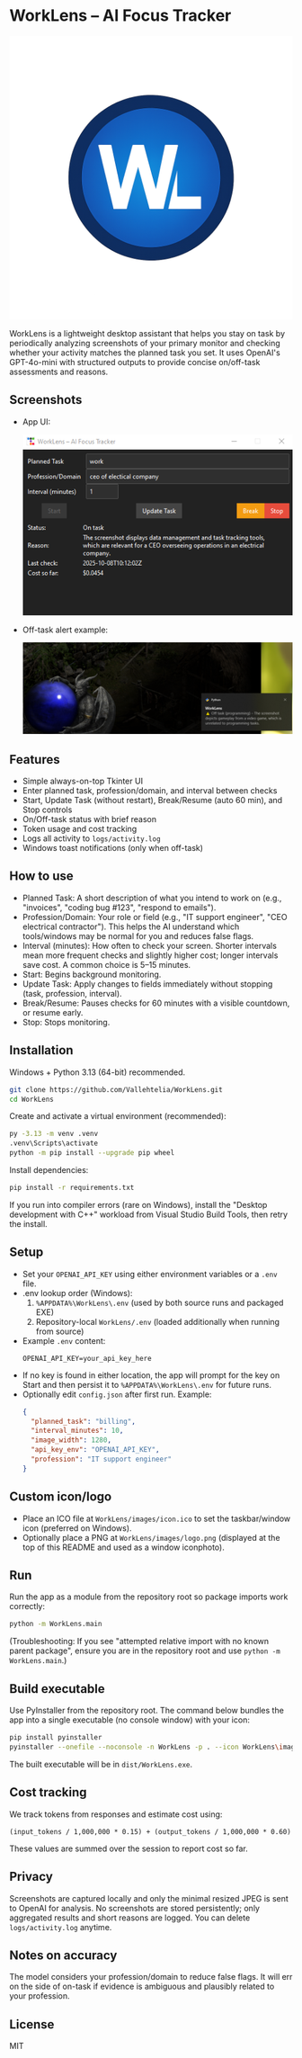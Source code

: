 # WorkLens – AI Focus Tracker

![WorkLens Logo](WorkLens/images/logo.png)

WorkLens is a lightweight desktop assistant that helps you stay on task by periodically analyzing screenshots of your primary monitor and checking whether your activity matches the planned task you set. It uses OpenAI's GPT-4o-mini with structured outputs to provide concise on/off-task assessments and reasons.

## Screenshots
- App UI:

  ![WorkLens App](WorkLens/images/WorkLens.png)

- Off-task alert example:

  ![Off-task Detected](WorkLens/images/caught.png)

## Features
- Simple always-on-top Tkinter UI
- Enter planned task, profession/domain, and interval between checks
- Start, Update Task (without restart), Break/Resume (auto 60 min), and Stop controls
- On/Off-task status with brief reason
- Token usage and cost tracking
- Logs all activity to `logs/activity.log`
- Windows toast notifications (only when off-task)

## How to use
- Planned Task: A short description of what you intend to work on (e.g., "invoices", "coding bug #123", "respond to emails").
- Profession/Domain: Your role or field (e.g., "IT support engineer", "CEO electrical contractor"). This helps the AI understand which tools/windows may be normal for you and reduces false flags.
- Interval (minutes): How often to check your screen. Shorter intervals mean more frequent checks and slightly higher cost; longer intervals save cost. A common choice is 5–15 minutes.
- Start: Begins background monitoring.
- Update Task: Apply changes to fields immediately without stopping (task, profession, interval).
- Break/Resume: Pauses checks for 60 minutes with a visible countdown, or resume early.
- Stop: Stops monitoring.

## Installation
Windows + Python 3.13 (64-bit) recommended.

```bash
git clone https://github.com/Vallehtelia/WorkLens.git
cd WorkLens
```

Create and activate a virtual environment (recommended):

```bash
py -3.13 -m venv .venv
.venv\Scripts\activate
python -m pip install --upgrade pip wheel
```

Install dependencies:

```bash
pip install -r requirements.txt
```

If you run into compiler errors (rare on Windows), install the "Desktop development with C++" workload from Visual Studio Build Tools, then retry the install.

## Setup
- Set your `OPENAI_API_KEY` using either environment variables or a `.env` file.
- .env lookup order (Windows):
  1. `%APPDATA%\WorkLens\.env` (used by both source runs and packaged EXE)
  2. Repository-local `WorkLens/.env` (loaded additionally when running from source)
- Example `.env` content:
  ```env
  OPENAI_API_KEY=your_api_key_here
  ```
- If no key is found in either location, the app will prompt for the key on Start and then persist it to `%APPDATA%\WorkLens\.env` for future runs.
- Optionally edit `config.json` after first run. Example:
  ```json
  {
    "planned_task": "billing",
    "interval_minutes": 10,
    "image_width": 1280,
    "api_key_env": "OPENAI_API_KEY",
    "profession": "IT support engineer"
  }
  ```

## Custom icon/logo
- Place an ICO file at `WorkLens/images/icon.ico` to set the taskbar/window icon (preferred on Windows).
- Optionally place a PNG at `WorkLens/images/logo.png` (displayed at the top of this README and used as a window iconphoto).

## Run
Run the app as a module from the repository root so package imports work correctly:

```bash
python -m WorkLens.main
```

(Troubleshooting: If you see "attempted relative import with no known parent package", ensure you are in the repository root and use `python -m WorkLens.main`.)

## Build executable
Use PyInstaller from the repository root. The command below bundles the app into a single executable (no console window) with your icon:

```bash
pip install pyinstaller
pyinstaller --onefile --noconsole -n WorkLens -p . --icon WorkLens\images\icon.ico --add-data "WorkLens\images\icon.ico;WorkLens\images" WorkLens\main.py
```

The built executable will be in `dist/WorkLens.exe`.

## Cost tracking
We track tokens from responses and estimate cost using:
```
(input_tokens / 1,000,000 * 0.15) + (output_tokens / 1,000,000 * 0.60)
```
These values are summed over the session to report cost so far.

## Privacy
Screenshots are captured locally and only the minimal resized JPEG is sent to OpenAI for analysis. No screenshots are stored persistently; only aggregated results and short reasons are logged. You can delete `logs/activity.log` anytime.

## Notes on accuracy
The model considers your profession/domain to reduce false flags. It will err on the side of on-task if evidence is ambiguous and plausibly related to your profession.

## License
MIT
